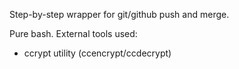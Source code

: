 Step-by-step wrapper for git/github push and merge.

Pure bash. External tools used:
- ccrypt utility (ccencrypt/ccdecrypt)